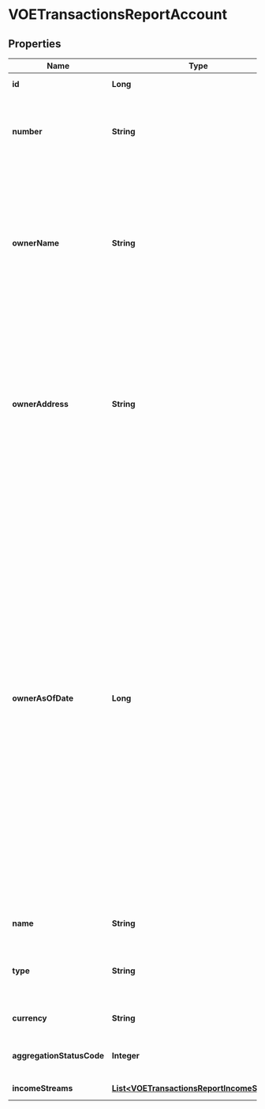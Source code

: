 

# VOETransactionsReportAccount


## Properties

| Name | Type | Description | Notes |
|------------ | ------------- | ------------- | -------------|
|**id** | **Long** | The ID of the account |  [optional] |
|**number** | **String** | The account number from the institution (all digits except the last four are obfuscated) |  [optional] |
|**ownerName** | **String** | The name(s) of the account owner(s). If the owner information is not available, this field will not appear in the report. If the account has multiple owners then all owners will be listed separated by |. |  [optional] |
|**ownerAddress** | **String** | The mailing address of the account owner(s). If the owner information is not available, this field will not appear in the report. If the account has multiple owners then the address of the primary owner will be listed. |  [optional] |
|**ownerAsOfDate** | **Long** | The ownerAsOfDate field is populated if the account owner information was retrieved from a prior report and will show the created date of that report. Reports always try and aggregate fresh account owner information and only rarely aren&#39;t able to aggregate it. If account owner information is not able to be aggregated, but it was available from a prior report that had that same account, the information from that prior report will be used and this field will be populated. A date in Unix epoch time (in seconds). See: [Handling Epoch Dates and Times](https://developer.mastercard.com/open-banking-us/documentation/errors/error-list/#handling-epoch-dates-and-times). |  [optional] |
|**name** | **String** | The account name from the institution |  [optional] |
|**type** | **String** | The list of supported account types * &#x60;checking&#x60; * &#x60;savings&#x60; * &#x60;moneyMarket&#x60; |  [optional] |
|**currency** | **String** | A currency code for account |  [optional] |
|**aggregationStatusCode** | **Integer** | The status of the most recent aggregation attempt |  [optional] |
|**incomeStreams** | [**List&lt;VOETransactionsReportIncomeStream&gt;**](VOETransactionsReportIncomeStream.md) | A list of income stream records |  [optional] |



